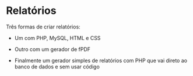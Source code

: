 # Relatórios

Três formas de criar relatórios:

- Um com PHP, MySQL, HTML e CSS

- Outro com um gerador de fPDF

- Finalmente um gerador simples de relatórios com PHP que vai direto ao banco de dados e sem usar código


